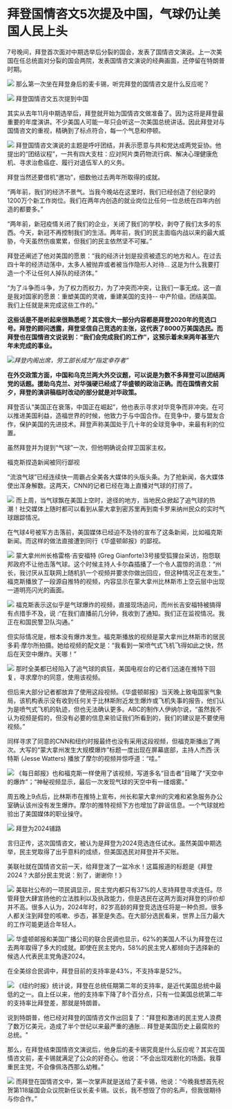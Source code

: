 # 拜登国情咨文5次提及中国，气球仍让美国人民上头

7号晚间，拜登首次面对中期选举后分裂的国会，发表了国情咨文演说。上一次美国在任总统面对分裂的国会两院，发表国情咨文演说的经典画面，还停留在特朗普时期。

![](https://inews.gtimg.com/news_bt/G6rZDYUAKwEfOd2GYXIL49rVUxg1MzNUKNNUYtDi9lZCIAA/0)
那么第一次坐在拜登身后的麦卡锡，听完拜登的国情咨文是什么反应呢？

![](https://inews.gtimg.com/news_bt/Og6Wtz8z_AChpEzIRQTPGKFUiCE8KSwUKOLuywORjU_O0AA/1000)
拜登国情咨文五次提到中国

其实从去年11月中期选举后，拜登就开始为国情咨文做准备了。因为这将是拜登最重要的年度演讲。不少美国人可能一年只会听这一次美国总统讲话。因此拜登对与国情咨文的重视，精确到了标点符合，每一个气息和停顿。

![](https://inews.gtimg.com/news_bt/O8OjICDbbxgGv8hZvAJoKO2wDxYh6XZCEdrx6fru7ufiUAA/1000)
拜登国情咨文演说的主题是呼吁团结，并表示愿意与共和党达成两党妥协。他提出的“团结议程”，一共有四大支柱：应对阿片类药物流行病、解决心理健康危机、寻求治愈癌症、履行对退伍军人的义务。

拜登当然还要借机“邀功”，细数他过去两年所取得的成就。

“两年前，我们的经济不景气。当我今晚站在这里时，我们已经创造了创纪录的1200万个新工作岗位。我们在两年内创造的就业岗位比任何一位总统在四年内创造的都要多。”

“两年前，新冠疫情关闭了我们的企业，关闭了我们的学校，剥夺了我们太多的东西。今天，新冠不再控制我们的生活。两年前，我们的民主面临内战以来的最大威胁，今天虽然伤痕累累，但我们的民主依然坚不可摧。”

拜登还阐述了他对美国的愿景：“我的经济计划是投资被遗忘的地方和人。在过去四十年的经济动荡中，太多人被抛弃或者被当作隐形人对待...
这是为什么我要打造一个不让任何人掉队的经济体。”

“为了斗争而斗争，为了权力而权力，为了冲突而冲突，让我们一事无成。这一直是我对国家的愿景：重塑美国的灵魂，重建美国的支持--
中产阶级。团结美国。我们上任就是来完成这些工作的。”

**这些话是不是听起来很熟悉呢？其实很大一部分内容都是拜登2020年的竞选口号。拜登的顾问透露，拜登坚信自己竞选的主张，这代表了8000万美国选民。而拜登也在国情咨文说说到：“我们会完成我们的工作”，这预示着未来两年甚至六年未完成的事业。**

![](https://inews.gtimg.com/news_bt/OT7TX0YA7bm_gOOHcuX1tPvEtz7GYSlN7NF0cY38Qky5wAA/1000)_拜登内阁出席，劳工部长成为“指定幸存者”_

**在外交政策方面，中国和乌克兰两大外交议题，可以说是为数不多拜登可以团结两党的话题。援助乌克兰、对华强硬已经成了华盛顿的政治正确。而在国情咨文前夕，拜登的演讲稿临时改动的部分就是对华政策。**

拜登否认“美国正在衰落，中国正在崛起”，他也表示寻求对华竞争而非冲突。在可以推进美国利益，造福世界的时候，他致力于与中国合作。在竞争中，要与盟友合作，保护美国的先进技术。拜登声称美国处于几十年的全球竞争中，来最有利的位置。

虽然拜登并为提到“气球”一次，但他明确说会捍卫国家主权。

福克斯捏造新闻被同行鄙视

“流浪气球”已经连续快一周霸占全美各大媒体的头版头条。为了抢新闻，各大媒体使出浑身解数。这两天，CNN的记者已经在海上直播对气球的打捞了。

![](https://inews.gtimg.com/news_bt/OTrXHl_V8R1OoH-m054V1GkQUaWegrwvC9nnIhcluNrWEAA/1000)
而上周，当气球飘在美国上空时，途径的地方，当地民众掀起了追气球的热潮！社交媒体上随时都可以看到从蒙大拿到密苏里再到南卡罗来纳州民众的实时气球跟踪情况。

在气球4号被军方击落前，美国媒体已经迫不及待的宣布了这条新闻，比如福克斯新闻。而这样的做法直接遭到同行《华盛顿邮报》的鄙视。

![](https://inews.gtimg.com/news_bt/OIaVzcdqy7V8duBGQQW2uiLCT44rdaPSkeWNIOPGQGB8gAA/1000)
蒙大拿州州长格雷格‧吉安福特 (Greg
Gianforte)3号接受狐狸台采访，抱怨联邦政府不让他击落气球。这个时候主持人卡尔森插播了一个令人震惊的消息：“州长，我讨厌从互联网上随机扒一个视频并要求你做出回应，但这种情况正在发生。”
福克斯播放了一段源自推特的视频，内容显示在蒙大拿州比林斯市上空云层中出现一道明亮闪光的画面。

![](https://inews.gtimg.com/news_bt/O7lk2ArNHQmruWT2BfgiUL4ZT6bsd_wW_ItP3nPCOY59wAA/1000)
福克斯表示这似乎是气球爆炸的视频，直接现场追问，而州长吉安福特被搞得有点措手不及，说
:“在我们直播前几分钟，我收到了通知。我们正在监视情况。我正在和国民警卫队沟通。”

但实际情况是，根本没有爆炸发生。福克斯播放的视频是蒙大拿州比林斯市的居民多莉·摩尔所拍摄。她给视频的配文是：“我看到一架喷气式飞机飞得如此之快，然后在天空中爆炸。天哪！”

![](https://inews.gtimg.com/news_bt/OZMXc2zC4Vh4zkWt-k6e6n37NRRvL0GnONOhHfpvQ7wG8AA/1000)
那时全美都已经陷入了追气球的疯狂，美国电视台的记者们迅速在推特下回复，寻求摩尔的同意，使用该视频。

但后来大部分记者都放弃了使用这段视频。《华盛顿邮报》当天晚上致电国家气象局，该机构表示没有收到任何关于比林斯附近发生爆炸或飞机失事的报告，他们认为是喷气式飞机的轨迹，但也无法确认更多。ABC的制作人伊纳尔说，“虽然我不认为视频是假的，但没有必要的信息来验证我们所看到的，我们的建议是不要使用视频。”

同样寻求了同意的CNN和纽约时报最终也没有采用这段视频，但福克斯播出了两次。大写的“蒙大拿州发生大规模爆炸”标题一度出现在屏幕底部，主持人杰西·沃特斯
(Jesse Watters) 播放了摩尔的视频并惊呼道：“哇。”

![](https://inews.gtimg.com/news_bt/OG_c8TO7DCFcUT_TbycumTT4Y53Ta8HXs5Ul1BmsBwO6sAA/1000)
《每日邮报》也和福克斯一样使用了该视频，写道多名“目击者”目睹了“天空中的爆炸”；“神秘视频显示，最后一次发现气球的天空中有一缕烟雾。”

周五晚上9点后，比林斯市在推特上宣布，州长和蒙大拿州的灾难和紧急服务办公室确认该州没有发生爆炸。摩尔的推特视频下方也增加了辟谣信息。一个气球就检验出了美国媒体的职业操守。

![](https://inews.gtimg.com/news_bt/ORFuZM8MdJJcBeiRuWxhjFSs0cuyr-ZTd5PO9nlYOPu_AAA/1000)
拜登为2024铺路

言归正传，这次国情咨文，被认为是拜登为2024竞选连任试水。虽然美国中期选举，民主党取得了出乎意料的成绩，但美国选民对拜登并不买账。

美联社就在国情咨文前一天，给拜登泼了一盆冷水！这篇报道的标题是《拜登2024？大部分民主党说：别了，谢谢你！》

![](https://inews.gtimg.com/news_bt/OV2ZUlfSCUUVDY3hiNsKrYCZ-0y0rZThVfFI4UjOFfMuIAA/1000)
美联社公布的一项民调显示，民主党内都只有37%的人支持拜登寻求连任。尽管拜登大肆宣扬他的立法胜利以及执政能力，但是选民在这两方面对拜登的评价却并不高。很多人认为，2024年时，82岁高龄的拜登竞选连任将是一种负担。很多人都关注到拜登的咳嗽、歩态，甚至是失态。在大部分选民看来，世界上压力最大的工作可能更适合年轻人。

![](https://inews.gtimg.com/news_bt/OcdiydaiyFElY8oPLKhlQKpZ8kKVvMO8kjw_ohIT0ida4AA/1000)
华盛顿邮报和美国广播公司的联合民调也显示，62%的美国人不认为拜登在过去两年取得了多大的成就。即使在民主党内，58%的民主党人都倾向于选择新的候选人代表民主党角逐2024。

在全美综合民调中，拜登目前的支持率是43%，不支持率是52%。

![](https://inews.gtimg.com/news_bt/ORKMW5QZK2ODcMeR07CgAfXtV0WcTI_nD5mscI0mNaSr8AA/1000)
《纽约时报》统计说，拜登在总统任期第二年的支持率，是近代美国总统中最低的之一。自上任以来，他的支持率下降了8个百分点，只有一位美国总统第二年的支持率比拜登差，那就是特朗普。

说到特朗普，他已经对拜登的国情咨文作出回复了："拜登和激进的民主党人浪费了数万亿美元，造成了半个世纪以来最严重的通胀... 拜登是美国历史上最腐败的总统。"

那么，在拜登结束国情咨文演说后，他身后的麦卡锡究竟是什么反应呢？其实在国情咨文前，麦卡锡就满足了公众的好奇心。他说：“不会出现戏剧化的场面。我尊重民主党，不会像佩洛西那么幼稚。”

![](https://inews.gtimg.com/news_bt/ONw6CHZYX-I0-ZJhUia2VjoLv_gD0ma7b7WU-_pvPBD-8AA/1000)
而拜登在国情咨文中，第一次掌声就是送给了麦卡锡，他说：“今晚我想首先祝贺第118届国会众议院新任议长麦卡锡。议长，我不想毁了你的名声，但我很期待与你合作。”

